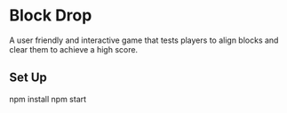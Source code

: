# Block Drop

A user friendly and interactive game that tests players to align blocks and clear them to achieve a high score.

## Set Up

npm install
npm start
